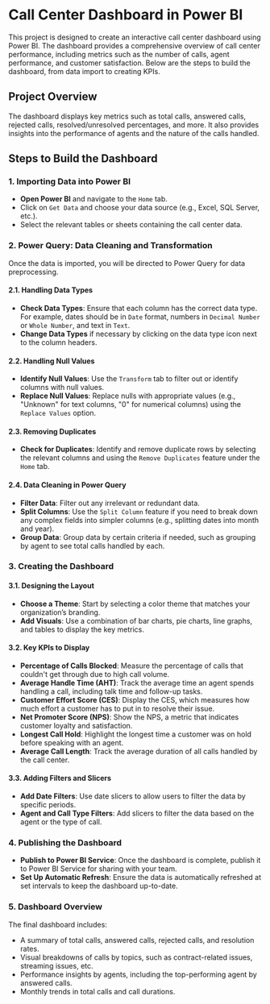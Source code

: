 # Call Center Dashboard in Power BI

This project is designed to create an interactive call center dashboard using Power BI. The dashboard provides a comprehensive overview of call center performance, including metrics such as the number of calls, agent performance, and customer satisfaction. Below are the steps to build the dashboard, from data import to creating KPIs.

## Project Overview

The dashboard displays key metrics such as total calls, answered calls, rejected calls, resolved/unresolved percentages, and more. It also provides insights into the performance of agents and the nature of the calls handled.

## Steps to Build the Dashboard

### 1. Importing Data into Power BI

- **Open Power BI** and navigate to the `Home` tab.
- Click on `Get Data` and choose your data source (e.g., Excel, SQL Server, etc.).
- Select the relevant tables or sheets containing the call center data.

### 2. Power Query: Data Cleaning and Transformation

Once the data is imported, you will be directed to Power Query for data preprocessing.

#### 2.1. Handling Data Types

- **Check Data Types**: Ensure that each column has the correct data type. For example, dates should be in `Date` format, numbers in `Decimal Number` or `Whole Number`, and text in `Text`.
- **Change Data Types** if necessary by clicking on the data type icon next to the column headers.

#### 2.2. Handling Null Values

- **Identify Null Values**: Use the `Transform` tab to filter out or identify columns with null values.
- **Replace Null Values**: Replace nulls with appropriate values (e.g., "Unknown" for text columns, "0" for numerical columns) using the `Replace Values` option.

#### 2.3. Removing Duplicates

- **Check for Duplicates**: Identify and remove duplicate rows by selecting the relevant columns and using the `Remove Duplicates` feature under the `Home` tab.

#### 2.4. Data Cleaning in Power Query

- **Filter Data**: Filter out any irrelevant or redundant data.
- **Split Columns**: Use the `Split Column` feature if you need to break down any complex fields into simpler columns (e.g., splitting dates into month and year).
- **Group Data**: Group data by certain criteria if needed, such as grouping by agent to see total calls handled by each.

### 3. Creating the Dashboard

#### 3.1. Designing the Layout

- **Choose a Theme**: Start by selecting a color theme that matches your organization’s branding.
- **Add Visuals**: Use a combination of bar charts, pie charts, line graphs, and tables to display the key metrics.

#### 3.2. Key KPIs to Display

- **Percentage of Calls Blocked**: Measure the percentage of calls that couldn't get through due to high call volume.
- **Average Handle Time (AHT)**: Track the average time an agent spends handling a call, including talk time and follow-up tasks.
- **Customer Effort Score (CES)**: Display the CES, which measures how much effort a customer has to put in to resolve their issue.
- **Net Promoter Score (NPS)**: Show the NPS, a metric that indicates customer loyalty and satisfaction.
- **Longest Call Hold**: Highlight the longest time a customer was on hold before speaking with an agent.
- **Average Call Length**: Track the average duration of all calls handled by the call center.

#### 3.3. Adding Filters and Slicers

- **Add Date Filters**: Use date slicers to allow users to filter the data by specific periods.
- **Agent and Call Type Filters**: Add slicers to filter the data based on the agent or the type of call.

### 4. Publishing the Dashboard

- **Publish to Power BI Service**: Once the dashboard is complete, publish it to Power BI Service for sharing with your team.
- **Set Up Automatic Refresh**: Ensure the data is automatically refreshed at set intervals to keep the dashboard up-to-date.

### 5. Dashboard Overview

The final dashboard includes:

- A summary of total calls, answered calls, rejected calls, and resolution rates.
- Visual breakdowns of calls by topics, such as contract-related issues, streaming issues, etc.
- Performance insights by agents, including the top-performing agent by answered calls.
- Monthly trends in total calls and call durations.
